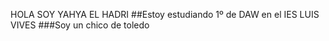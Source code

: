 HOLA SOY YAHYA EL HADRI
##Estoy estudiando 1º de DAW en el IES LUIS VIVES
###Soy un chico de toledo

